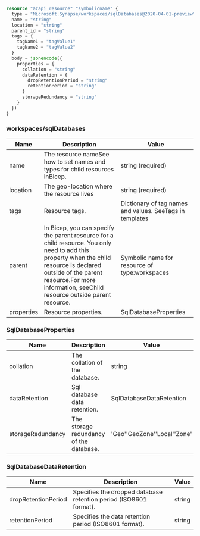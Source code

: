 ```terraform
resource "azapi_resource" "symbolicname" {
  type = "Microsoft.Synapse/workspaces/sqlDatabases@2020-04-01-preview"
  name = "string"
  location = "string"
  parent_id = "string"
  tags = {
    tagName1 = "tagValue1"
    tagName2 = "tagValue2"
  }
  body = jsonencode({
    properties = {
      collation = "string"
      dataRetention = {
        dropRetentionPeriod = "string"
        retentionPeriod = "string"
      }
      storageRedundancy = "string"
    }
  })
}

```

### workspaces/sqlDatabases

| Name | Description | Value |
|-|-|-|
| name | The resource nameSee how to set names and types for child resources inBicep. | string (required) |
| location | The geo-location where the resource lives | string (required) |
| tags | Resource tags. | Dictionary of tag names and values. SeeTags in templates |
| parent | In Bicep, you can specify the parent resource for a child resource. You only need to add this property when the child resource is declared outside of the parent resource.For more information, seeChild resource outside parent resource. | Symbolic name for resource of type:workspaces |
| properties | Resource properties. | SqlDatabaseProperties |


### SqlDatabaseProperties

| Name | Description | Value |
|-|-|-|
| collation | The collation of the database. | string |
| dataRetention | Sql database data retention. | SqlDatabaseDataRetention |
| storageRedundancy | The storage redundancy of the database. | 'Geo''GeoZone''Local''Zone' |


### SqlDatabaseDataRetention

| Name | Description | Value |
|-|-|-|
| dropRetentionPeriod | Specifies the dropped database retention period (ISO8601 format). | string |
| retentionPeriod | Specifies the data retention period (ISO8601 format). | string |



